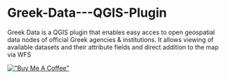 # Greek-Data---QGIS-Plugin

Greek Data is a QGIS plugin that enables easy acces to open geospatial data nodes of official Greek agencies &amp; institutions. It allows viewing of available datasets and their attribute fields and direct addition to the map via WFS

[!["Buy Me A Coffee"](https://www.buymeacoffee.com/assets/img/custom_images/orange_img.png)](https://www.buymeacoffee.com/elymperis)
